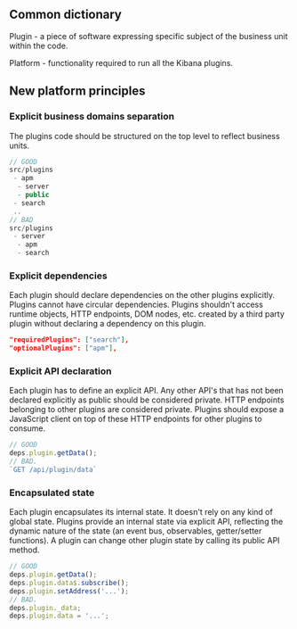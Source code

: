 ## Common dictionary
Plugin - a piece of software expressing specific subject of the business unit within the code.

Platform - functionality required to run all the Kibana plugins.

## New platform principles
### Explicit business domains separation
The plugins code should be structured on the top level to reflect business units.
```js
// GOOD
src/plugins
 - apm
  - server
  - public
 - search
 ..
// BAD
src/plugins
 - server
  - apm
  - search
```
### Explicit dependencies
Each plugin should declare dependencies on the other plugins explicitly. Plugins cannot have circular dependencies. Plugins shouldn't access runtime objects, HTTP endpoints, DOM nodes, etc. created by a third party plugin without declaring a dependency on this plugin.
```json
"requiredPlugins": ["search"],
"optionalPlugins": ["apm"],
```
### Explicit API declaration
Each plugin has to define an explicit API. Any other API's that has not been declared explicitly as public should be considered private. HTTP endpoints belonging to other plugins are considered private. Plugins should expose a JavaScript client on top of these HTTP endpoints for other plugins to consume.
```js
// GOOD
deps.plugin.getData();
// BAD.
`GET /api/plugin/data`
```
### Encapsulated state
Each plugin encapsulates its internal state. It doesn't rely on any kind of global state. Plugins provide an internal state via explicit API, reflecting the dynamic nature of the state (an event bus, observables, getter/setter functions). A plugin can change other plugin state by calling its public API method.
```js
// GOOD
deps.plugin.getData();
deps.plugin.data$.subscribe();
deps.plugin.setAddress('...');
// BAD.
deps.plugin._data;
deps.plugin.data = '...';
```
